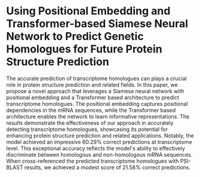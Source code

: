 # Using Positional Embedding and Transformer-based Siamese Neural Network to Predict Genetic Homologues for Future Protein Structure Prediction
The accurate prediction of transcriptome homologues can plays a crucial role in protein structure prediction and related fields. In this paper, we propose a novel approach that leverages a Siamese neural network with positional embedding and a Transformer based architecture to predict transcriptome homologues. The positional embedding captures positional dependencies in the mRNA sequences, while the Transformer based architecture enables the network to learn informative representations. The results demonstrate the effectiveness of our approach in accurately detecting transcriptome homologues, showcasing its potential for enhancing protein structure prediction and related applications. Notably, the model achieved an impressive 60.29\% correct predictions at transcriptome level. This exceptional accuracy reflects the model's ability to effectively discriminate between homologous and non-homologous mRNA sequences. When cross-referenced the predicted transcriptome homologues with PSI-BLAST results, we achieved a modest score of 21.58\% correct predictions. 

